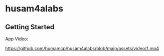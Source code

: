 # husam4alabs


## Getting Started
App Video:

https://github.com/humamcp/husam4alabs/blob/main/assets/video/1.mp4

